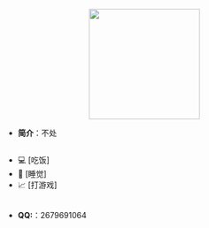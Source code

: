 

<p align="center">
  <img src="" width="200" height="200"/>
</p>

- **简介**：不处

<h2 align="center"></h2>

- 💻 [吃饭]
- 🔧 [睡觉]
- 📈 [打游戏]
<h2 align="center"></h2>

- **QQ:**：2679691064
